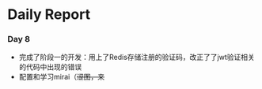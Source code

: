 # Daily Report

### Day 8

- 完成了阶段一的开发：用上了Redis存储注册的验证码，改正了了jwt验证相关的代码中出现的错误
- 配置和学习mirai（~~涩图，来~~

 

​    

